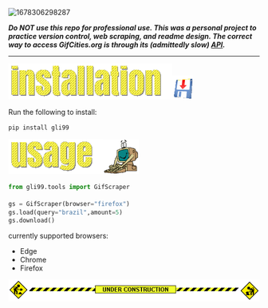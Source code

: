 ![1678306298287](image/README/1678306298287.png)

***Do NOT use this repo for professional use. This was a personal project to practice version control, web scraping, and readme design. The correct way to access GifCities.org is through its (admittedly slow) [API](https://gifcities.archive.org/api/v1/gifsearch?q=hamster).***

---



![## Installation](image/README/1678242811979.png)![1678407448911](image/README/1678407448911.png)

Run the following to install:

```python
pip install gli99
```

![## Usage](image/README/1678242837994.png)![1678407713226](image/README/1678407713226.png)

```python
from gli99.tools import GifScraper

gs = GifScraper(browser="firefox")
gs.load(query="brazil",amount=5)
gs.download()
```

currently supported browsers:

* Edge
* Chrome
* Firefox

![1678475501350](image/README/1678475501350.png)
